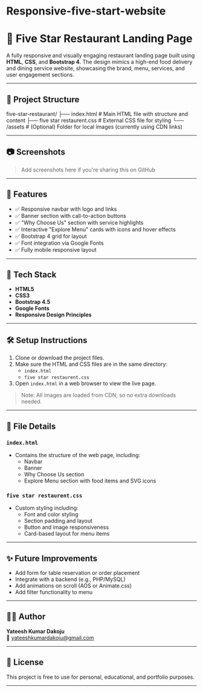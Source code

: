 ﻿# Responsive-five-start-website

 # 🌟 Five Star Restaurant Landing Page

A fully responsive and visually engaging restaurant landing page built using **HTML**, **CSS**, and **Bootstrap 4**. The design mimics a high-end food delivery and dining service website, showcasing the brand, menu, services, and user engagement sections.

---

## 📁 Project Structure

five-star-restaurant/
├── index.html # Main HTML file with structure and content
├── five star restaurent.css # External CSS file for styling
└── /assets # (Optional) Folder for local images (currently using CDN links)


---

## 📷 Screenshots

> Add screenshots here if you're sharing this on GitHub

---

## 🚀 Features

- ✅ Responsive navbar with logo and links
- ✅ Banner section with call-to-action buttons
- ✅ "Why Choose Us" section with service highlights
- ✅ Interactive "Explore Menu" cards with icons and hover effects
- ✅ Bootstrap 4 grid for layout
- ✅ Font integration via Google Fonts
- ✅ Fully mobile responsive layout

---

## 🧪 Tech Stack

- **HTML5**
- **CSS3**
- **Bootstrap 4.5**
- **Google Fonts**
- **Responsive Design Principles**

---

## 🛠️ Setup Instructions

1. Clone or download the project files.
2. Make sure the HTML and CSS files are in the same directory:
   - `index.html`
   - `five star restaurent.css`
3. Open `index.html` in a web browser to view the live page.

> Note: All images are loaded from CDN, so no extra downloads needed.

---

## 🧾 File Details

### `index.html`
- Contains the structure of the web page, including:
  - Navbar
  - Banner
  - Why Choose Us section
  - Explore Menu section with food items and SVG icons

### `five star restaurent.css`
- Custom styling including:
  - Font and color styling
  - Section padding and layout
  - Button and image responsiveness
  - Card-based layout for menu items

---

## ✨ Future Improvements

- Add form for table reservation or order placement
- Integrate with a backend (e.g., PHP/MySQL)
- Add animations on scroll (AOS or Animate.css)
- Add filter functionality to menu

---

## 👨‍🍳 Author

**Yateesh Kumar Dakoju**  
📧 [yateeshkumardakoju@gmail.com](mailto:yateeshkumardakoju@gmail.com)

---

## 📜 License

This project is free to use for personal, educational, and portfolio purposes.

---


